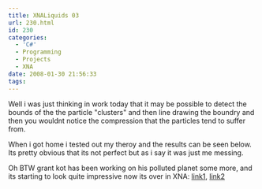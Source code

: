 ```yaml
---
title: XNALiquids 03
url: 230.html
id: 230
categories:
  - 'C#'
  - Programming
  - Projects
  - XNA
date: 2008-01-30 21:56:33
tags:
---
```


Well i was just thinking in work today that it may be possible to detect the bounds of the the particle &quot;clusters&quot; and then line drawing the boundry and then you wouldnt notice the compression that the particles tend to suffer from.

<!-- more -->

When i got home i tested out my theroy and the results can be seen below. Its pretty obvious that its not perfect but as i say it was just me messing.

Oh BTW grant kot has been working on his polluted planet some more, and its starting to look quite impressive now its over in XNA: [link1](https://kotsoft.googlepages.com/multifluidvideo1.html), [link2](https://kotsoft.googlepages.com/)

<flv autostart="false" height="375" width="500" href="https://www.mikecann.co.uk/Files/Upload/files/xnaLiquid03.flv"></flv>
